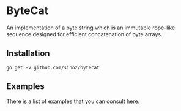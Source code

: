 # ByteCat

An implementation of a byte string which is an immutable rope-like sequence designed for efficient concatenation of byte arrays.

## Installation

```
go get -v github.com/sinoz/bytecat
```

## Examples

There is a list of examples that you can consult [here](https://github.com/sinoz/bytecat/examples).